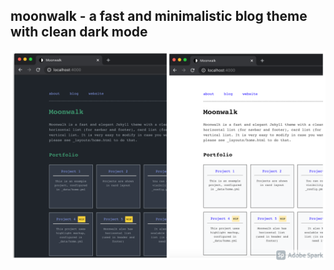 ## moonwalk - a fast and minimalistic blog theme with clean dark mode

<img src="https://raw.githubusercontent.com/abhinavs/moonwalk/master/_screenshots/moonwalk.png" />    

